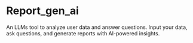 # Report_gen_ai
An LLMs tool to analyze user data and answer questions. Input your data, ask questions, and generate reports with AI-powered insights.
